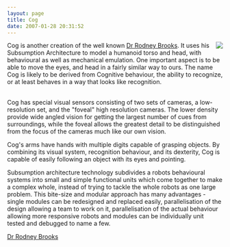 ```yaml
---
layout: page
title: Cog
date: 2007-01-28 20:31:52
---
```

<div style=" float: right;"><img class="img-responsive" src="/image426"/> </div>Cog is another creation of the well known <a class="wiki" href="/wiki/rodney_brooks.html" title="Rodney Brooks">Dr Rodney Brooks</a>. It uses his Subsumption Architecture to model a humanoid torso and head, with behavioural as well as mechanical emulation. One important aspect is to be able to move the eyes, and head in a fairly similar way to ours. The name Cog is likely to be derived from Cognitive behaviour, the ability to recognize, or at least behaves in a way that looks like recognition.
<p>
<br/>Cog has special visual sensors consisting of two sets of cameras, a low-resolution set, and the "foveal" high resolution cameras. The lower density provide wide angled vision for getting the largest number of cues from surroundings, while the foveal allows the greatest detail to be distinguished from the focus of the cameras much like our own vision.
</p>
<p>Cog's arms have hands with multiple digits capable of grasping objects. By combining its visual system, recognition behaviour, and its dexterity, Cog is capable of easily following an object with its eyes and pointing.
</p>
<p>Subsumption architecture technology subdivides a robots behavioural systems into small and simple functional units which come together to make a complex whole, instead of trying to tackle the whole robots as one large problem. This bite-size and modular approach has many advantages - single modules can be redesigned and replaced easily, parallelisation of the design allowing a team to work on it, parallelisation of the actual behaviour allowing more responsive robots and modules can be individually unit tested and debugged to name a few.
</p>
<a class="wiki" href="/wiki/rodney_brooks.html" title="Rodney Brooks">Dr Rodney Brooks</a>

